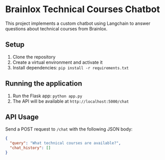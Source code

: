 # Brainlox Technical Courses Chatbot

This project implements a custom chatbot using Langchain to answer questions about technical courses from Brainlox.

## Setup

1. Clone the repository
2. Create a virtual environment and activate it
3. Install dependencies: `pip install -r requirements.txt`

## Running the application

1. Run the Flask app: `python app.py`
2. The API will be available at `http://localhost:5000/chat`

## API Usage

Send a POST request to `/chat` with the following JSON body:

```json
{
  "query": "What technical courses are available?",
  "chat_history": []
}
